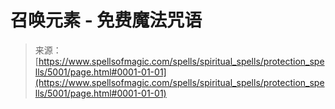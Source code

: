 <!--yml

category: 未分类

date: 2024-06-12 18:38:58

-->

# 召唤元素 - 免费魔法咒语

> 来源：[https://www.spellsofmagic.com/spells/spiritual_spells/protection_spells/5001/page.html#0001-01-01](https://www.spellsofmagic.com/spells/spiritual_spells/protection_spells/5001/page.html#0001-01-01)
